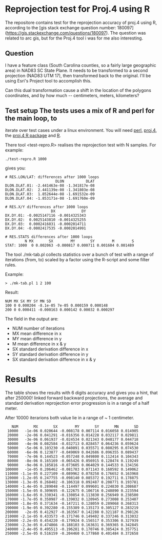 # Reprojection test for Proj.4 using R

The repositore contains test for the reprojection accuracy of proj.4 using R,
according to the [gis stack exchange question number: 180097]
(https://gis.stackexchange.com/questions/180097). The question was
related to arc gis, but for the Proj.4 tool i was for me also interesting. 

## Question 

I have a feature class (South Carolina counties, so a fairly large
geographic area) in NAD83 SC State Plane. It needs to be transformed
to a second projection (NAD83 UTM 17), then transformed back to the
original. I'll be using Esri's Project tool to accomplish this.

Can this dual transformation cause a shift in the location of the
polygons coordinates, and by how much -- centimeters, meters,
kilometers?

## Test setup The tests uses a mix of R and perl for the main loop, to
iterate over test cases under a linux environment.  You will need
[perl](http://perl.org), [proj.4](http://proj4.org), the [proj.4 R
package](https://cran.r-project.org/web/packages/proj4/index.html) and
[R](https://cran.r-project.org/).

There tool <test-repro.R> realises the reprojection test with N samples. For example:

```
./test-repro.R 1000
```

gives you:

```
# RES.LON/LAT: differences after 1000 loops
                       DLON          DLAT
DLON.DLAT.01: -2.441463e-08 -1.341817e-08
DLON.DLAT.02:  2.441139e-08 -1.341803e-08
DLON.DLAT.03:  1.852644e-08 -1.691532e-09
DLON.DLAT.04: -1.853171e-08 -1.691760e-09

# RES.X/Y differences after 1000 loops
                     DX            DY
DX.DY.01: -0.0025147116 -0.0014325343
DX.DY.02:  0.0025143810 -0.0014325255
DX.DY.03:  0.0002416831 -0.0002014711
DX.DY.04: -0.0002417535 -0.0002014991

# RES.STATS differences after 1000 loops
         N MX       SX        MY       SY        M        S
STAT: 1000  0 0.002063 -0.000817 0.000711 0.001604 0.001489
```

The tool ./mk-tab.pl collects statistics over a bunch of
test with a range of iterations (from, to) scaled by a factor
using the R-script and some filter rules.

Example:
```
> ./mk-tab.pl 1 2 100
```

Result:

```
NUM MX SX MY SY MN SD
100 0 0.000204 -8.1e-05 7e-05 0.000159 0.000148
200 0 0.000411 -0.000163 0.000142 0.00032 0.000297
```

The field in the output are:

* NUM number of iterations
* MX  mean difference in x
* MY  mean difference in y
* M   mean difference in x & y
* SX  standard derivation difference in x
* SY  standard derivation difference in y
* SX  standard derivation difference in x & y

# Results

The table <cat acc-10000-250000.tab> shows the results with
6 digits accuracy and gives you a hint, that after 250000!
linked forward backward projections, the average and standard derivation reprojection error progression is in a range of a half meter.

After 10000 iterarions both value lie in a range of ~ 1 centimeter.

```
   NUM       MX       SX        MY       SY       MN       SD
 10000   -1e-06 0.020644 -0.008178 0.007114 0.016058 0.014905
 20000   -2e-06 0.041291 -0.016356 0.014228 0.032117 0.029811
 30000   -3e-06 0.061937 -0.024534 0.021343 0.048177 0.044718
 40000   -4e-06 0.082584 -0.032713 0.028457 0.064236 0.059624
 50000   -5e-06 0.103230 -0.040891 0.035571 0.080295 0.074530
 60000   -6e-06 0.123877 -0.049069 0.042686 0.096355 0.089437
 70000   -7e-06 0.144523 -0.057248 0.049800 0.112414 0.104343
 80000   -8e-06 0.165169 -0.065426 0.056915 0.128474 0.119249
 90000   -9e-06 0.185816 -0.073605 0.064029 0.144533 0.134156
100000   -1e-05 0.206462 -0.081783 0.071143 0.160592 0.149062
110000 -1.1e-05 0.227109 -0.089962 0.078258 0.176652 0.163968
120000 -1.2e-05 0.247755 -0.098140 0.085372 0.192711 0.178875
130000 -1.3e-05 0.268402 -0.106318 0.092487 0.208771 0.193781
140000 -1.4e-05 0.289048 -0.114497 0.099601 0.224830 0.208687
150000 -1.5e-05 0.309695 -0.122675 0.106716 0.240890 0.223594
160000 -1.6e-05 0.330341 -0.130854 0.113830 0.256949 0.238500
170000 -1.7e-05 0.350987 -0.139032 0.120945 0.273008 0.253407
180000 -1.8e-05 0.371634 -0.147211 0.128059 0.289068 0.268313
190000 -1.9e-05 0.392280 -0.155389 0.135173 0.305127 0.283219
200000   -2e-05 0.412927 -0.163567 0.142288 0.321187 0.298126
210000 -2.1e-05 0.433573 -0.171746 0.149402 0.337246 0.313032
220000 -2.2e-05 0.454220 -0.179924 0.156517 0.353306 0.327939
230000 -2.3e-05 0.474866 -0.188103 0.163631 0.369365 0.342845
240000 -2.4e-05 0.495513 -0.196281 0.170746 0.385424 0.357751
250000 -2.5e-05 0.516159 -0.204460 0.177860 0.401484 0.372658
```


